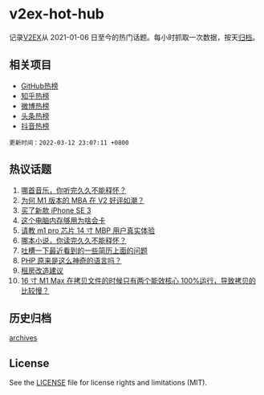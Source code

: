 # v2ex-hot-hub

 记录[V2EX](https://www.v2ex.com/)从 2021-01-06 日至今的热门话题。每小时抓取一次数据，按天[归档](archives)。
 
 ## 相关项目

- [GitHub热榜](https://github.com/lonnyzhang423/github-hot-hub)
- [知乎热榜](https://github.com/lonnyzhang423/zhihu-hot-hub)
- [微博热榜](https://github.com/lonnyzhang423/weibo-hot-hub)
- [头条热榜](https://github.com/lonnyzhang423/toutiao-hot-hub)
- [抖音热榜](https://github.com/lonnyzhang423/douyin-hot-hub)


 `更新时间：2022-03-12 23:07:11 +0800`

## 热议话题

1. [哪首音乐，你听完久久不能释怀？](https://www.v2ex.com/t/839828)
1. [为何 M1 版本的 MBA 在 V2 好评如潮？](https://www.v2ex.com/t/839816)
1. [买了新款 iPhone SE 3](https://www.v2ex.com/t/839864)
1. [这个电脑内存够用为啥会卡](https://www.v2ex.com/t/839826)
1. [请教 m1 pro 芯片 14 寸 MBP 用户真实体验](https://www.v2ex.com/t/839813)
1. [哪本小说，你读完久久不能释怀？](https://www.v2ex.com/t/839866)
1. [吐槽一下最近看到的一些简历上面的问题](https://www.v2ex.com/t/839867)
1. [PHP 原来是这么神奇的语言吗？](https://www.v2ex.com/t/839895)
1. [租房改造建议](https://www.v2ex.com/t/839810)
1. [16 寸 M1 Max 在拷贝文件的时候只有两个能效核心 100%运行，导致拷贝的比较慢？](https://www.v2ex.com/t/839776)

## 历史归档

[archives](archives)

## License

See the [LICENSE](LICENSE) file for license rights and limitations (MIT).
